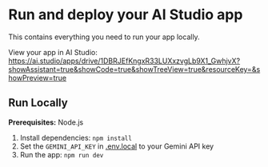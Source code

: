 # Run and deploy your AI Studio app

This contains everything you need to run your app locally.

View your app in AI Studio: https://ai.studio/apps/drive/1DBRJEfKngxR33LUXxzvgLb9X1_GwhjvX?showAssistant=true&showCode=true&showTreeView=true&resourceKey=&showPreview=true

## Run Locally

**Prerequisites:**  Node.js


1. Install dependencies:
   `npm install`
2. Set the `GEMINI_API_KEY` in [.env.local](.env.local) to your Gemini API key
3. Run the app:
   `npm run dev`

